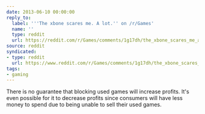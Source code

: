 ```yaml
---
date: 2013-06-10 00:00:00
reply_to:
  label: '''The xbone scares me. A lot.'' on /r/Games'
  name: ''
  type: reddit
  url: https://reddit.com/r/Games/comments/1g17dh/the_xbone_scares_me_a_lot/
source: reddit
syndicated:
- type: reddit
  url: https://www.reddit.com/r/Games/comments/1g17dh/the_xbone_scares_me_a_lot/cafrzdc/
tags:
- gaming
---
```


There is no guarantee that blocking used games will increase profits. It's even possible for it to decrease profits since consumers will have less money to spend due to being unable to sell their used games.